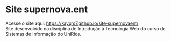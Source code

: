 # Site supernova.ent

Acesse o site aqui: https://kayqrs7.github.io/site-supernovaent/ <br>
Site desenvolvido na disciplina de Introdução à Tecnologia Web do curso de Sistemas de Informação do UniRios.
